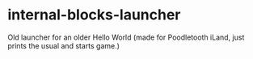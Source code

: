 # internal-blocks-launcher
Old launcher for an older Hello World (made for Poodletooth iLand, just prints the usual and starts game.)
